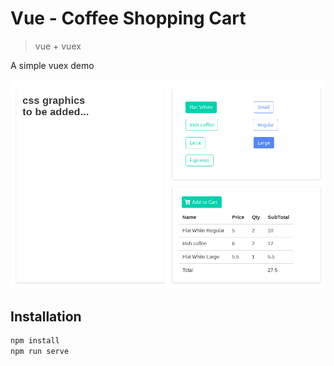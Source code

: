 # Vue - Coffee Shopping Cart
> vue + vuex

A simple vuex demo

![Screenshot](screenshots/screenshot01.png)


## Installation

```sh
npm install
npm run serve
```

